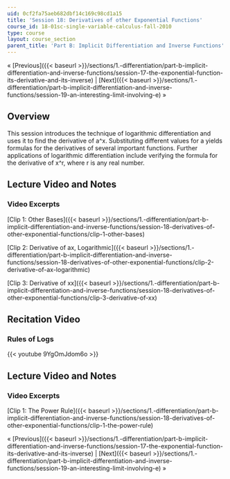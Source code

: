 ```yaml
---
uid: 0cf2fa75aeb682dbf14c169c98cd1a15
title: 'Session 18: Derivatives of other Exponential Functions'
course_id: 18-01sc-single-variable-calculus-fall-2010
type: course
layout: course_section
parent_title: 'Part B: Implicit Differentiation and Inverse Functions'
---
```


« [Previous]({{< baseurl >}}/sections/1.-differentiation/part-b-implicit-differentiation-and-inverse-functions/session-17-the-exponential-function-its-derivative-and-its-inverse) | [Next]({{< baseurl >}}/sections/1.-differentiation/part-b-implicit-differentiation-and-inverse-functions/session-19-an-interesting-limit-involving-e) »

Overview
--------

This session introduces the technique of logarithmic differentiation and uses it to find the derivative of a^x. Substituting different values for a yields formulas for the derivatives of several important functions. Further applications of logarithmic differentiation include verifying the formula for the derivative of x^r, where r is any real number.

Lecture Video and Notes
-----------------------

### Video Excerpts

[Clip 1: Other Bases]({{< baseurl >}}/sections/1.-differentiation/part-b-implicit-differentiation-and-inverse-functions/session-18-derivatives-of-other-exponential-functions/clip-1-other-bases)

[Clip 2: Derivative of ax, Logarithmic]({{< baseurl >}}/sections/1.-differentiation/part-b-implicit-differentiation-and-inverse-functions/session-18-derivatives-of-other-exponential-functions/clip-2-derivative-of-ax-logarithmic)

[Clip 3: Derivative of xx]({{< baseurl >}}/sections/1.-differentiation/part-b-implicit-differentiation-and-inverse-functions/session-18-derivatives-of-other-exponential-functions/clip-3-derivative-of-xx)

Recitation Video
----------------

### Rules of Logs

{{< youtube 9YgOmJdom6o >}}

Lecture Video and Notes
-----------------------

### Video Excerpts

[Clip 1: The Power Rule]({{< baseurl >}}/sections/1.-differentiation/part-b-implicit-differentiation-and-inverse-functions/session-18-derivatives-of-other-exponential-functions/clip-1-the-power-rule)

« [Previous]({{< baseurl >}}/sections/1.-differentiation/part-b-implicit-differentiation-and-inverse-functions/session-17-the-exponential-function-its-derivative-and-its-inverse) | [Next]({{< baseurl >}}/sections/1.-differentiation/part-b-implicit-differentiation-and-inverse-functions/session-19-an-interesting-limit-involving-e) »